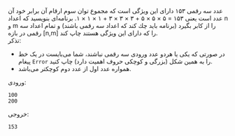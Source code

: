 عدد سه رقمی ۱۵۳ دارای اين ويژگی است كه مجموع توان سوم ارقام آن برابر خود آن عدد است يعنی ۱۵۳ = ۵ × ۵ × ۵ + ۳ × ۳ × ۳ + ۱ × ۱ × ۱. برنامه‌ای بنويسيد كه اعداد n و m را از كابر بگيرد (برنامه بايد چك كند كه اعداد سه رقمی باشند) و تمام اعداد سه رقمی در بازه [n,m] را كه دارای اين ويژگی هستند چاپ کند.  
تذکر:  

* در صورتی که یکی یا هردو عدد ورودی سه رقمی نباشند، شما می‌بایست در یک خط پیغام `Error` را به همین شکل (بزرگی و کوچکی حروف اهمیت دارد) چاپ کنید.
* همواره عدد اول از عدد دوم کوچکتر می‌باشد.

ورودی:

    100
    200

خروجی:

    153